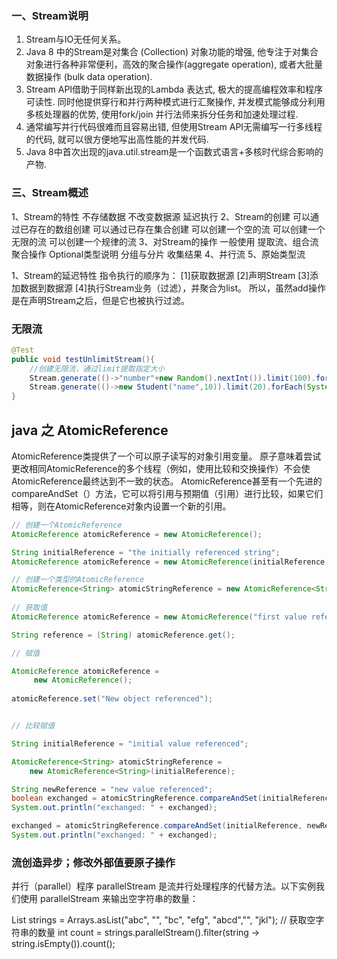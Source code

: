 ### 一、Stream说明
1. Stream与IO无任何关系。
2. Java 8 中的Stream是对集合 (Collection) 对象功能的增强, 他专注于对集合对象进行各种非常便利，高效的聚合操作(aggregate operation), 或者大批量数据操作 (bulk data operation).
3. Stream API借助于同样新出现的Lambda 表达式, 极大的提高编程效率和程序可读性. 同时他提供穿行和并行两种模式进行汇聚操作, 并发模式能够成分利用多核处理器的优势, 使用fork/join 并行法师来拆分任务和加速处理过程.
4. 通常编写并行代码很难而且容易出错, 但使用Stream API无需编写一行多线程的代码, 就可以很方便地写出高性能的并发代码.
5. Java 8中首次出现的java.util.stream是一个函数式语言+多核时代综合影响的产物.

### 三、Stream概述
1、Stream的特性
不存储数据
不改变数据源
延迟执行
2、Stream的创建
可以通过已存在的数组创建
可以通过已存在集合创建
可以创建一个空的流
可以创建一个无限的流
可以创建一个规律的流
3、对Stream的操作
一般使用
提取流、组合流
聚合操作
Optional类型说明
分组与分片
收集结果
4、并行流
5、原始类型流

1、Stream的延迟特性
指令执行的顺序为：
[1]获取数据源
[2]声明Stream
[3]添加数据到数据源
[4]执行Stream业务（过滤），并聚合为list。
所以，虽然add操作是在声明Stream之后，但是它也被执行过滤。

### 无限流
```java
@Test
public void testUnlimitStream(){
    //创建无限流，通过limit提取指定大小
    Stream.generate(()->"number"+new Random().nextInt()).limit(100).forEach(System.out::println);
    Stream.generate(()->new Student("name",10)).limit(20).forEach(System.out::println);
}

```


## java 之 AtomicReference
AtomicReference类提供了一个可以原子读写的对象引用变量。 原子意味着尝试更改相同AtomicReference的多个线程（例如，使用比较和交换操作）不会使AtomicReference最终达到不一致的状态。 AtomicReference甚至有一个先进的compareAndSet（）方法，它可以将引用与预期值（引用）进行比较，如果它们相等，则在AtomicReference对象内设置一个新的引用。

```java 
// 创建一个AtomicReference
AtomicReference atomicReference = new AtomicReference();

String initialReference = "the initially referenced string";
AtomicReference atomicReference = new AtomicReference(initialReference);

// 创建一个类型的AtomicReference
AtomicReference<String> atomicStringReference = new AtomicReference<String>();
    
// 获取值
AtomicReference atomicReference = new AtomicReference("first value referenced");

String reference = (String) atomicReference.get();

// 赋值

AtomicReference atomicReference = 
     new AtomicReference();
    
atomicReference.set("New object referenced");


// 比较赋值

String initialReference = "initial value referenced";

AtomicReference<String> atomicStringReference =
    new AtomicReference<String>(initialReference);

String newReference = "new value referenced";
boolean exchanged = atomicStringReference.compareAndSet(initialReference, newReference);
System.out.println("exchanged: " + exchanged);

exchanged = atomicStringReference.compareAndSet(initialReference, newReference);
System.out.println("exchanged: " + exchanged);
```


### 流创造异步；修改外部值要原子操作

并行（parallel）程序
parallelStream 是流并行处理程序的代替方法。以下实例我们使用 parallelStream 来输出空字符串的数量：

List<String> strings = Arrays.asList("abc", "", "bc", "efg", "abcd","", "jkl");
// 获取空字符串的数量
int count = strings.parallelStream().filter(string -> string.isEmpty()).count();